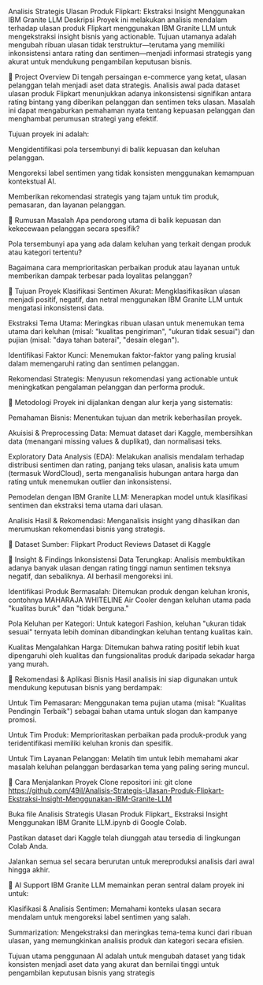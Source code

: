 Analisis Strategis Ulasan Produk Flipkart: Ekstraksi Insight Menggunakan IBM Granite LLM
Deskripsi
Proyek ini melakukan analisis mendalam terhadap ulasan produk Flipkart menggunakan IBM Granite LLM untuk mengekstraksi insight bisnis yang actionable. Tujuan utamanya adalah mengubah ribuan ulasan tidak terstruktur—terutama yang memiliki inkonsistensi antara rating dan sentimen—menjadi informasi strategis yang akurat untuk mendukung pengambilan keputusan bisnis.

🔹 Project Overview
Di tengah persaingan e-commerce yang ketat, ulasan pelanggan telah menjadi aset data strategis. Analisis awal pada dataset ulasan produk Flipkart menunjukkan adanya inkonsistensi signifikan antara rating bintang yang diberikan pelanggan dan sentimen teks ulasan. Masalah ini dapat mengaburkan pemahaman nyata tentang kepuasan pelanggan dan menghambat perumusan strategi yang efektif.

Tujuan proyek ini adalah:

Mengidentifikasi pola tersembunyi di balik kepuasan dan keluhan pelanggan.

Mengoreksi label sentimen yang tidak konsisten menggunakan kemampuan kontekstual AI.

Memberikan rekomendasi strategis yang tajam untuk tim produk, pemasaran, dan layanan pelanggan.

🔹 Rumusan Masalah
Apa pendorong utama di balik kepuasan dan kekecewaan pelanggan secara spesifik?

Pola tersembunyi apa yang ada dalam keluhan yang terkait dengan produk atau kategori tertentu?

Bagaimana cara memprioritaskan perbaikan produk atau layanan untuk memberikan dampak terbesar pada loyalitas pelanggan?

🔹 Tujuan Proyek
Klasifikasi Sentimen Akurat: Mengklasifikasikan ulasan menjadi positif, negatif, dan netral menggunakan IBM Granite LLM untuk mengatasi inkonsistensi data.

Ekstraksi Tema Utama: Meringkas ribuan ulasan untuk menemukan tema utama dari keluhan (misal: "kualitas pengiriman", "ukuran tidak sesuai") dan pujian (misal: "daya tahan baterai", "desain elegan").

Identifikasi Faktor Kunci: Menemukan faktor-faktor yang paling krusial dalam memengaruhi rating dan sentimen pelanggan.

Rekomendasi Strategis: Menyusun rekomendasi yang actionable untuk meningkatkan pengalaman pelanggan dan performa produk.

🔹 Metodologi
Proyek ini dijalankan dengan alur kerja yang sistematis:

Pemahaman Bisnis: Menentukan tujuan dan metrik keberhasilan proyek.

Akuisisi & Preprocessing Data: Memuat dataset dari Kaggle, membersihkan data (menangani missing values & duplikat), dan normalisasi teks.

Exploratory Data Analysis (EDA): Melakukan analisis mendalam terhadap distribusi sentimen dan rating, panjang teks ulasan, analisis kata umum (termasuk WordCloud), serta menganalisis hubungan antara harga dan rating untuk menemukan outlier dan inkonsistensi.

Pemodelan dengan IBM Granite LLM: Menerapkan model untuk klasifikasi sentimen dan ekstraksi tema utama dari ulasan.

Analisis Hasil & Rekomendasi: Menganalisis insight yang dihasilkan dan merumuskan rekomendasi bisnis yang strategis.

🔹 Dataset
Sumber: Flipkart Product Reviews Dataset di Kaggle

🔹 Insight & Findings
Inkonsistensi Data Terungkap: Analisis membuktikan adanya banyak ulasan dengan rating tinggi namun sentimen teksnya negatif, dan sebaliknya. AI berhasil mengoreksi ini.

Identifikasi Produk Bermasalah: Ditemukan produk dengan keluhan kronis, contohnya MAHARAJA WHITELINE Air Cooler dengan keluhan utama pada "kualitas buruk" dan "tidak berguna."

Pola Keluhan per Kategori: Untuk kategori Fashion, keluhan "ukuran tidak sesuai" ternyata lebih dominan dibandingkan keluhan tentang kualitas kain.

Kualitas Mengalahkan Harga: Ditemukan bahwa rating positif lebih kuat dipengaruhi oleh kualitas dan fungsionalitas produk daripada sekadar harga yang murah.

🔹 Rekomendasi & Aplikasi Bisnis
Hasil analisis ini siap digunakan untuk mendukung keputusan bisnis yang berdampak:

Untuk Tim Pemasaran: Menggunakan tema pujian utama (misal: "Kualitas Pendingin Terbaik") sebagai bahan utama untuk slogan dan kampanye promosi.

Untuk Tim Produk: Memprioritaskan perbaikan pada produk-produk yang teridentifikasi memiliki keluhan kronis dan spesifik.

Untuk Tim Layanan Pelanggan: Melatih tim untuk lebih memahami akar masalah keluhan pelanggan berdasarkan tema yang paling sering muncul.

🔹 Cara Menjalankan Proyek
Clone repositori ini: git clone https://github.com/49il/Analisis-Strategis-Ulasan-Produk-Flipkart-Ekstraksi-Insight-Menggunakan-IBM-Granite-LLM

Buka file Analisis Strategis Ulasan Produk Flipkart_ Ekstraksi Insight Menggunakan IBM Granite LLM.ipynb di Google Colab.

Pastikan dataset dari Kaggle telah diunggah atau tersedia di lingkungan Colab Anda.

Jalankan semua sel secara berurutan untuk mereproduksi analisis dari awal hingga akhir.

🔹 AI Support
IBM Granite LLM memainkan peran sentral dalam proyek ini untuk:

Klasifikasi & Analisis Sentimen: Memahami konteks ulasan secara mendalam untuk mengoreksi label sentimen yang salah.

Summarization: Mengekstraksi dan meringkas tema-tema kunci dari ribuan ulasan, yang memungkinkan analisis produk dan kategori secara efisien.

Tujuan utama penggunaan AI adalah untuk mengubah dataset yang tidak konsisten menjadi aset data yang akurat dan bernilai tinggi untuk pengambilan keputusan bisnis yang strategis
